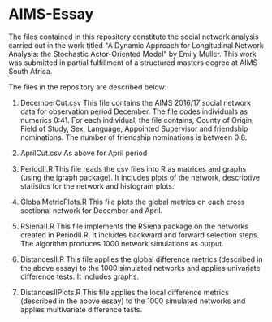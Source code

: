# AIMS-Essay

The files contained in this repository constitute the social network analysis carried out in the work titled "A Dynamic Approach for Longitudinal Network Analysis: the Stochastic Actor-Oriented Model" by Emily Muller. This work was submitted in partial fulfillment of a structured masters degree at AIMS South Africa.

The files in the repository are described below:

1) DecemberCut.csv
This file contains the AIMS 2016/17 social network data for observation period December. The file codes individuals as numerics 0:41. For each individual, the file contains; County of Origin, Field of Study, Sex, Language, Appointed Supervisor and friendship nominations. The number of friendship nominations is between 0:8.

2) AprilCut.csv
As above for April period

3) PeriodII.R
This file reads the csv files into R as matrices and graphs (using the igraph package). It includes plots of the network, descriptive statistics for the network and histogram plots.

7) GlobalMetricPlots.R
This file plots the global metrics on each cross sectional network for December and April. 

4) RSienaII.R
This file implements the RSiena package on the networks created in PeriodII.R. It includes backward and forward selection steps. The algorithm produces 1000 network simulations as output.

5) DistancesII.R
This file applies the global difference metrics (described in the above essay) to the 1000 simulated networks and applies univariate difference tests. It includes graphs.

6) DistancesIIPlots.R
This file applies the local difference metrics (described in the above essay) to the 1000 simulated networks and applies multivariate difference tests. 

